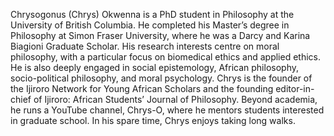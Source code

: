 Chrysogonus (Chrys) Okwenna is a PhD student in Philosophy at the University of British Columbia. He completed his Master’s degree in Philosophy at Simon Fraser University, where he was a  Darcy and Karina Biagioni Graduate Scholar. His research interests centre on moral philosophy, with a particular focus on biomedical ethics and applied ethics. He is also deeply engaged in social epistemology, African philosophy, socio-political philosophy, and moral psychology. Chrys is the founder of the Ijiroro Network for Young African Scholars and the founding editor-in-chief of Ijiroro: African Students’ Journal of Philosophy. Beyond academia, he runs a YouTube channel, Chrys-O, where he mentors students interested in graduate school. In his spare time, Chrys enjoys taking long walks.
